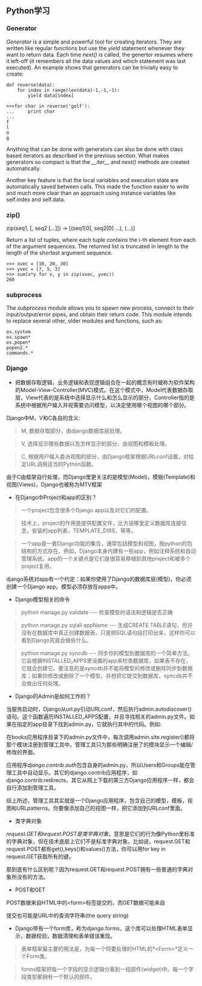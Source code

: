 ## Python学习
### Generator

*Generator* is a simple and powerful tool for creating iterators. They are written like regular functions but use the *yield* statement whenever they want to return data. Each time *next()* is called, the genertor resumes where it left-off (it remembers all the data values and which statement was last executed). An example shows that generators can be trivially easy to create:

	def reverse(data):
		for index in range(len(data)-1,-1,-1):
			yield data[index]

	>>>for char in reverse('golf'):
	...		print char
	...	
	f
	l
	o
	g

Anything that can be done with generators can also be done with class based iterators as described in the previous section. What makes generators so compact is that the *\_\_iter\_\_* and *next()* methods are created automatically.

Another key feature is that the local variables and execution state are automatically saved between calls. This made the function easier to write and much more clear than an approach using instance variables like self.index and self.data.

### zip()

zip(seq1, [, seq2 [...]]) -> [(seq1[0], seq2[0] ...), (...)]

Return a list of tuples, where each tuple contains the i-th element from each of the argument sequences. The returned list is truncated in length to the length of the shortest argument sequence.

	>>> xvec = [10, 20, 30]
	>>> yvec = [7, 5, 3]
	>>> sum(x*y for x, y in zip(xvec, yvec))
	260

### subprocess

The *subprocess* module allows you to spawn new process, connect to their input/output/error pipes, and obtain their return code. This module intends to replace several other, older modules and functions, such as:

	os.system
	os.spawn*
	os.popen*
	popen2.*
	commands.*

### Django

- 把数据存取逻辑，业务逻辑和表现逻辑组合在一起的概念有时被称为软件架构的Model-View-Controller(MVC)模式。在这个模式中，Model代表数据存取层，View代表的是系统中选择显示什么和怎么显示的部分，Controller指的是系统中根据用户输入并视需要访问模型，以决定使用哪个视图的哪个部分。

Django中M，V和C各自的含义:

> M, 数据存取部分，由django数据库层处理。

> V, 选择显示哪些数据以及怎样显示的部分，由视图和模板处理。

> C, 根据用户输入委派视图的部分，由Django框架根据URLconf设置，对给定URL调用适当的Python函数。

由于C由框架自行处理，而Django里更关注的是模型(Model)，模板(Template)和视图(Views)，Django也被称为MTV框架

- 在Django中Project和app的区别？

> 一个project包含很多个Django app以及对它们的配置。

> 技术上，project的作用是提供配置文件，比方说哪里定义数据库连接信息，安装的app列表，TEMPLATE_DIRS，等等。

> 一个app是一套Django功能的集合，通常包括模型和视图，按python的包结构的方式存在。例如，Django本身内建有一些app，例如注释系统和自动管理系统。app的一个关键点是它们是很容易移植到其他project和被多个project复用。

django系统对app有一个约定：如果你使用了Django的数据库层(模型)，你必须创建一个Django app。模型必须存放在apps中。

- Django模型相关的命令

> python manage.py validate --- 检查模型的语法和逻辑是否正确

> python manage.py sqlall appName --- 生成CREATE TABLE语句，但并没有在数据库中真正创建数据表，只是把SQL语句段打印出来，这样你可以看到Django究竟会做些什么。

> python manage.py syncdb --- 同步你的模型到数据库的一个简单方法。它会根据INSTALLED_APPS里设置的app来检查数据库，如果表不存在，它就会创建它。要注意的是syncdb并不能将模型的修改或删除同步到数据库；如果你修改或删除了一个模型，并想把它提交到数据库，syncdb并不会做出任何处理。

- Django的Admin是如何工作的？

当服务启动时，Django从url.py引动URLconf，然后执行admin.autodiscover()语句。这个函数遍历INSTALLED_APPS配置，并且寻找相关的admin.py文件。如果在指定的app目录下找到admin.py，它就执行其中的代码。例如:

在books应用程序目录下的admin.py文件中，每次调用admin.site.register()都将那个模块注册到管理工具中。管理工具只为那些明确注册了的模块显示一个编辑/修改的界面。

应用程序*django.contrib.auth*包含自身的admin.py，所以Users和Groups能在管理工具中自动显示。其它的django.contrib应用程序，如django.contrib.redirects，其它从网上下载的第三方Django应用程序一样，都会自行添加到管理工具。

综上所述，管理工具其实就是一个Django应用程序，包含自己的模型，模板，视图和URLpatterns。你要像添加自己的视图一样，把它添加到URLconf里面。

- 类字典对象

*request.GET和request.POST是类字典对象*，意思是它们的行为像Python里标准的字典对象，但在技术底层上它们不是标准字典对象。比如说，request.GET和request.POST都有get(),keys()和values()方法，你可以用for key in request.GET获取所有的键。

那到底有什么区别呢？因为request.GET和request.POST拥有一些普通的字典对象所没有的方法。

- POST和GET

POST数据来自HTML中的\<form\>标签提交的，而GET数据可能来自<form>提交也可能是URL中的查询字符串(the query string)

- Django带有一个form库，称为django.forms，这个库可以处理HTML表单显示，数据校验，数据清理和表单错误重现。

> 表单框架最主要的用法是，为每一个将要处理的HTML的*\<Form\>*定义一个Form类。

> forms框架把每一个字段的显示逻辑分离到一组部件(widget)中。每一个字段类型都拥有一个默认的部件。


